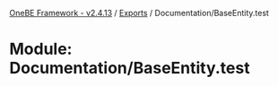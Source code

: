 [OneBE Framework - v2.4.13](../README.md) / [Exports](../modules.md) / Documentation/BaseEntity.test

# Module: Documentation/BaseEntity.test
